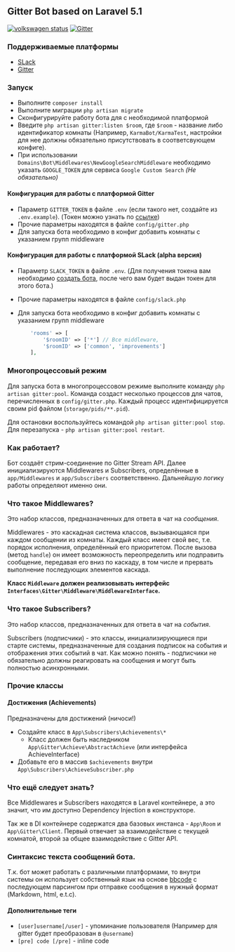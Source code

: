 ## Gitter Bot based on Laravel 5.1

[![volkswagen status](https://auchenberg.github.io/volkswagen/volkswargen_ci.svg?v=1)](https://github.com/auchenberg/volkswagen) 
[![Gitter](https://badges.gitter.im/Join%20Chat.svg)](https://gitter.im/LaravelRUS/GitterBot?utm_source=badge&utm_medium=badge&utm_campaign=pr-badge&utm_content=badge)

### Поддерживаемые платформы
 - [SLack](https://slack.com/)
 - [Gitter](https://gitter.im/)

### Запуск

- Выполните `composer install`
- Выполните миграции `php artisan migrate`
- Сконфигурируйте работу бота для с необходимой платформой
- Введите `php artisan gitter:listen $room`, где `$room` - название либо идентификатор комнаты (Например, `KarmaBot/KarmaTest`, 
	настройки для нее должны обязательно присутствовать в соответсвующем конфиге).
- При использовании `Domains\Bot\Middlewares\NewGoogleSearchMiddleware` необходимо указать `GOOGLE_TOKEN` 
	для сервиса `Google Custom Search` _(Не обязательно)_
		
#### Конфигурация для работы с платформой Gitter

- Параметр `GITTER_TOKEN` в файле `.env` (если такого нет, создайте из `.env.example`).
	(Токен можно узнать по [ссылке](https://developer.gitter.im/apps))
- Прочие параметры находятся в файле `config/gitter.php`
- Для запуска бота необходимо в конфиг добавить комнаты с указанием групп middleware
    
#### Конфигурация для работы с платформой SLack (alpha версия)

- Параметр `SLACK_TOKEN` в файле `.env`. 
	(Для получения токена вам необходимо [создать бота](https://my.slack.com/services/new/bot), после чего вам будет выдан токен для этого бота.)
- Прочие параметры находятся в файле `config/slack.php`
- Для запуска бота необходимо в конфиг добавить комнаты с указанием групп middleware
	
	```php
        'rooms' => [
            '$roomID' => ['*'] // Все middleware,
            '$roomID' => ['common', 'improvements']
        ],
	```

### Многопроцессовый режим

Для запуска бота в многопроцессовом режиме выполните команду 
`php artisan gitter:pool`. Команда создаст несколько процессов для 
чатов, перечисленных в `config/gitter.php`. Каждый процесс 
идентифицируется своим pid файлом (`storage/pids/**.pid`). 

Для остановки воспользуйтесь командой `php artisan gitter:pool stop`. 
Для перезапуска - `php artisan gitter:pool restart`.
 

### Как работает?

Бот создаёт стрим-соединение по Gitter Stream API. Далее 
инициализируются Middlewares и Subscribers, определённые 
в `app/Middlewares` и `app/Subscribers` соответственно. 
Дальнейшую логику работы определяют именно они.
 
### Что такое Middlewares?

Это набор классов, предназначенных для ответа в чат на *сообщения*.

Middlewares - это каскадная система классов, вызывающаяся 
при каждом сообщении из комнаты. Каждый класс имеет свой вес, 
т.е. порядок исполнения, определённый его приоритетом. После 
вызова (метод `handle`) он имеет возможность переопределить 
или подправить сообщение, передавая его вниз по каскаду, в том 
числе и прервать выполнение последующих элементов каскада.

**Класс `Middleware` должен реализовывать интерфейс `Interfaces\Gitter\Middleware\MiddlewareInterface`.**
  
### Что такое Subscribers?

Это набор классов, предназначенных для ответа в чат на *события*.

Subscribers (подписчики) - это классы, инициализирующиеся 
при старте системы, предназначенные для создания подписок на 
события и отображения этих событий в чат. Как можно понять - 
подписчики не обязательно должны реагировать на сообщения и
могут быть полностью асинхронными.

### Прочие классы

#### Достижения (Achievements)

Предназначены для достижений (ничоси!)

- Создайте класс в `App\Subscribers\Achievements\*`
    - Класс должен быть наследником `App\Gitter\Achieve\AbstractAchieve` (или интерфейса AchieveInterface)
- Добавьте его в массив `$achievements` внутри `App\Subscribers\AchieveSubscriber.php`

### Что ещё следует знать?

Все Middlewares и Subscribers находятся в Laravel контейнере,
а это значит, что им доступно Dependency Injection в конструкторе.

Так же в DI контейнере содержатся два базовых инстанса - 
`App\Room` и `App\Gitter\Client`. Первый отвечает за взаимодействие 
с текущей комнатой, второй за общее взаимодействие с Gitter API.

### Синтаксис текста сообщений бота.
Т.к. бот может работать с различными платформами, то внутри системы он использует собственный язык на основе 
[bbcode](https://ru.wikipedia.org/wiki/BBCode) с последующем парсингом при отправке сообщения в нужный формат (Markdown, html, e.t.c).

#### Дополнительные теги
 - `[user]username[/user]` - упоминание пользователя (Например для gitter будет преобразован в `@username`)
 - `[pre] code [/pre]` - inline code
